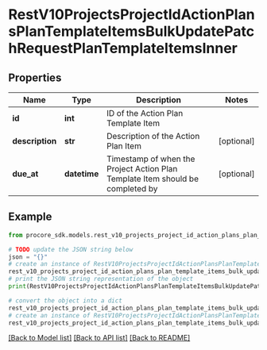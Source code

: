 # RestV10ProjectsProjectIdActionPlansPlanTemplateItemsBulkUpdatePatchRequestPlanTemplateItemsInner


## Properties

Name | Type | Description | Notes
------------ | ------------- | ------------- | -------------
**id** | **int** | ID of the Action Plan Template Item | 
**description** | **str** | Description of the Action Plan Item | [optional] 
**due_at** | **datetime** | Timestamp of when the Project Action Plan Template Item should be completed by | [optional] 

## Example

```python
from procore_sdk.models.rest_v10_projects_project_id_action_plans_plan_template_items_bulk_update_patch_request_plan_template_items_inner import RestV10ProjectsProjectIdActionPlansPlanTemplateItemsBulkUpdatePatchRequestPlanTemplateItemsInner

# TODO update the JSON string below
json = "{}"
# create an instance of RestV10ProjectsProjectIdActionPlansPlanTemplateItemsBulkUpdatePatchRequestPlanTemplateItemsInner from a JSON string
rest_v10_projects_project_id_action_plans_plan_template_items_bulk_update_patch_request_plan_template_items_inner_instance = RestV10ProjectsProjectIdActionPlansPlanTemplateItemsBulkUpdatePatchRequestPlanTemplateItemsInner.from_json(json)
# print the JSON string representation of the object
print(RestV10ProjectsProjectIdActionPlansPlanTemplateItemsBulkUpdatePatchRequestPlanTemplateItemsInner.to_json())

# convert the object into a dict
rest_v10_projects_project_id_action_plans_plan_template_items_bulk_update_patch_request_plan_template_items_inner_dict = rest_v10_projects_project_id_action_plans_plan_template_items_bulk_update_patch_request_plan_template_items_inner_instance.to_dict()
# create an instance of RestV10ProjectsProjectIdActionPlansPlanTemplateItemsBulkUpdatePatchRequestPlanTemplateItemsInner from a dict
rest_v10_projects_project_id_action_plans_plan_template_items_bulk_update_patch_request_plan_template_items_inner_from_dict = RestV10ProjectsProjectIdActionPlansPlanTemplateItemsBulkUpdatePatchRequestPlanTemplateItemsInner.from_dict(rest_v10_projects_project_id_action_plans_plan_template_items_bulk_update_patch_request_plan_template_items_inner_dict)
```
[[Back to Model list]](../README.md#documentation-for-models) [[Back to API list]](../README.md#documentation-for-api-endpoints) [[Back to README]](../README.md)


